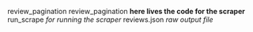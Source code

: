 review_pagination
	review_pagination
		**here lives the code for the scraper**
	run_scrape *for running the scraper*
	reviews.json *raw output file*